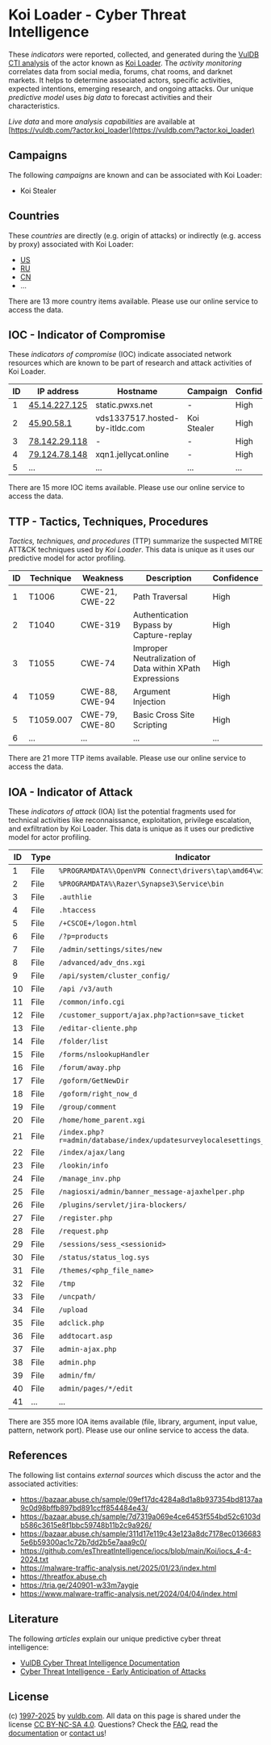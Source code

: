 # Koi Loader - Cyber Threat Intelligence

These _indicators_ were reported, collected, and generated during the [VulDB CTI analysis](https://vuldb.com/?kb.cti) of the actor known as [Koi Loader](https://vuldb.com/?actor.koi_loader). The _activity monitoring_ correlates data from social media, forums, chat rooms, and darknet markets. It helps to determine associated actors, specific activities, expected intentions, emerging research, and ongoing attacks. Our unique _predictive model_ uses _big data_ to forecast activities and their characteristics.

_Live data_ and more _analysis capabilities_ are available at [https://vuldb.com/?actor.koi_loader](https://vuldb.com/?actor.koi_loader)

## Campaigns

The following _campaigns_ are known and can be associated with Koi Loader:

* Koi Stealer

## Countries

These _countries_ are directly (e.g. origin of attacks) or indirectly (e.g. access by proxy) associated with Koi Loader:

* [US](https://vuldb.com/?country.us)
* [RU](https://vuldb.com/?country.ru)
* [CN](https://vuldb.com/?country.cn)
* ...

There are 13 more country items available. Please use our online service to access the data.

## IOC - Indicator of Compromise

These _indicators of compromise_ (IOC) indicate associated network resources which are known to be part of research and attack activities of Koi Loader.

ID | IP address | Hostname | Campaign | Confidence
-- | ---------- | -------- | -------- | ----------
1 | [45.14.227.125](https://vuldb.com/?ip.45.14.227.125) | static.pwxs.net | - | High
2 | [45.90.58.1](https://vuldb.com/?ip.45.90.58.1) | vds1337517.hosted-by-itldc.com | Koi Stealer | High
3 | [78.142.29.118](https://vuldb.com/?ip.78.142.29.118) | - | - | High
4 | [79.124.78.148](https://vuldb.com/?ip.79.124.78.148) | xqn1.jellycat.online | - | High
5 | ... | ... | ... | ...

There are 15 more IOC items available. Please use our online service to access the data.

## TTP - Tactics, Techniques, Procedures

_Tactics, techniques, and procedures_ (TTP) summarize the suspected MITRE ATT&CK techniques used by _Koi Loader_. This data is unique as it uses our predictive model for actor profiling.

ID | Technique | Weakness | Description | Confidence
-- | --------- | -------- | ----------- | ----------
1 | T1006 | CWE-21, CWE-22 | Path Traversal | High
2 | T1040 | CWE-319 | Authentication Bypass by Capture-replay | High
3 | T1055 | CWE-74 | Improper Neutralization of Data within XPath Expressions | High
4 | T1059 | CWE-88, CWE-94 | Argument Injection | High
5 | T1059.007 | CWE-79, CWE-80 | Basic Cross Site Scripting | High
6 | ... | ... | ... | ...

There are 21 more TTP items available. Please use our online service to access the data.

## IOA - Indicator of Attack

These _indicators of attack_ (IOA) list the potential fragments used for technical activities like reconnaissance, exploitation, privilege escalation, and exfiltration by Koi Loader. This data is unique as it uses our predictive model for actor profiling.

ID | Type | Indicator | Confidence
-- | ---- | --------- | ----------
1 | File | `%PROGRAMDATA%\OpenVPN Connect\drivers\tap\amd64\win10` | High
2 | File | `%PROGRAMDATA%\Razer\Synapse3\Service\bin` | High
3 | File | `.authlie` | Medium
4 | File | `.htaccess` | Medium
5 | File | `/+CSCOE+/logon.html` | High
6 | File | `/?p=products` | Medium
7 | File | `/admin/settings/sites/new` | High
8 | File | `/advanced/adv_dns.xgi` | High
9 | File | `/api/system/cluster_config/` | High
10 | File | `/api /v3/auth` | High
11 | File | `/common/info.cgi` | High
12 | File | `/customer_support/ajax.php?action=save_ticket` | High
13 | File | `/editar-cliente.php` | High
14 | File | `/folder/list` | Medium
15 | File | `/forms/nslookupHandler` | High
16 | File | `/forum/away.php` | High
17 | File | `/goform/GetNewDir` | High
18 | File | `/goform/right_now_d` | High
19 | File | `/group/comment` | High
20 | File | `/home/home_parent.xgi` | High
21 | File | `/index.php?r=admin/database/index/updatesurveylocalesettings_generalsettings` | High
22 | File | `/index/ajax/lang` | High
23 | File | `/lookin/info` | Medium
24 | File | `/manage_inv.php` | High
25 | File | `/nagiosxi/admin/banner_message-ajaxhelper.php` | High
26 | File | `/plugins/servlet/jira-blockers/` | High
27 | File | `/register.php` | High
28 | File | `/request.php` | Medium
29 | File | `/sessions/sess_<sessionid>` | High
30 | File | `/status/status_log.sys` | High
31 | File | `/themes/<php_file_name>` | High
32 | File | `/tmp` | Low
33 | File | `/uncpath/` | Medium
34 | File | `/upload` | Low
35 | File | `adclick.php` | Medium
36 | File | `addtocart.asp` | High
37 | File | `admin-ajax.php` | High
38 | File | `admin.php` | Medium
39 | File | `admin/fm/` | Medium
40 | File | `admin/pages/*/edit` | High
41 | ... | ... | ...

There are 355 more IOA items available (file, library, argument, input value, pattern, network port). Please use our online service to access the data.

## References

The following list contains _external sources_ which discuss the actor and the associated activities:

* https://bazaar.abuse.ch/sample/09ef17dc4284a8d1a8b937354bd8137aa9c0d98bffb897bd891ccff854484e43/
* https://bazaar.abuse.ch/sample/7d7319a069e4ce6453f554bd52c6103db586c3615e8f1bbc59748b11b2c9a926/
* https://bazaar.abuse.ch/sample/311d17e119c43e123a8dc7178ec01366835e6b59300ac1c72b7dd2b5e7aaa9c0/
* https://github.com/esThreatIntelligence/iocs/blob/main/Koi/iocs_4-4-2024.txt
* https://malware-traffic-analysis.net/2025/01/23/index.html
* https://threatfox.abuse.ch
* https://tria.ge/240901-w33m7aygje
* https://www.malware-traffic-analysis.net/2024/04/04/index.html

## Literature

The following _articles_ explain our unique predictive cyber threat intelligence:

* [VulDB Cyber Threat Intelligence Documentation](https://vuldb.com/?kb.cti)
* [Cyber Threat Intelligence - Early Anticipation of Attacks](https://www.scip.ch/en/?labs.20201022)

## License

(c) [1997-2025](https://vuldb.com/?kb.changelog) by [vuldb.com](https://vuldb.com/?kb.about). All data on this page is shared under the license [CC BY-NC-SA 4.0](https://creativecommons.org/licenses/by-nc-sa/4.0/). Questions? Check the [FAQ](https://vuldb.com/?kb.faq), read the [documentation](https://vuldb.com/?kb) or [contact us](https://vuldb.com/?contact)!
